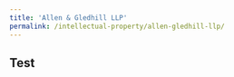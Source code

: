 ```yaml
---
title: 'Allen & Gledhill LLP'
permalink: /intellectual-property/allen-gledhill-llp/
---
```


## Test
